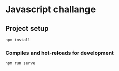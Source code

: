 # Javascript challange



## Project setup

```
npm install
```

### Compiles and hot-reloads for development

```
npm run serve
```
